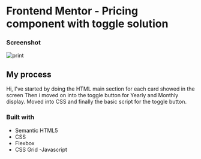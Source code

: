 # Frontend Mentor - Pricing component with toggle solution

### Screenshot
![print](https://user-images.githubusercontent.com/97193948/168887786-f6701fdd-4b43-4c87-9210-97334aaf98ef.png)


## My process

Hi, I've started by doing the HTML main section for each card showed in the screen
Then i moved on into the toggle button for Yearly and Monthly display.
Moved into CSS and finally the basic script for the toggle button.

### Built with

- Semantic HTML5
- CSS
- Flexbox
- CSS Grid
  -Javascript
